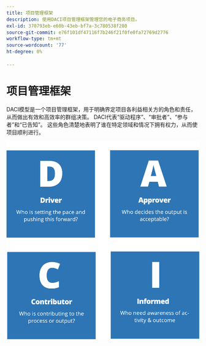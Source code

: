 ```yaml
---
title: 项目管理框架
description: 使用DACI项目管理框架管理您的电子商务项目。
exl-id: 370793eb-e60b-43eb-bf7a-3c780538f280
source-git-commit: e76f101df47116f7b246f21f0fe0fa72769d2776
workflow-type: tm+mt
source-wordcount: '77'
ht-degree: 0%

---
```


# 项目管理框架

DACI模型是一个项目管理框架，用于明确界定项目各利益相关方的角色和责任，从而做出有效和高效率的群组决策。 DACI代表“驱动程序”、“审批者”、“参与者”和“已告知”。 这些角色清楚地表明了谁在特定领域和情况下拥有权力，从而使项目顺利进行。

![DACI项目管理图](../../assets/playbooks/daci-model.png)
